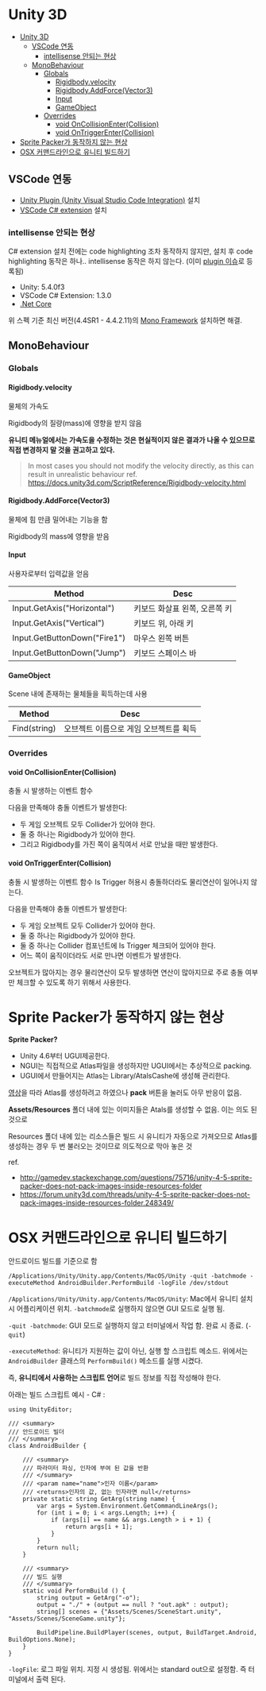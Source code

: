 # Unity 3D

<!--toc:start-->
- [Unity 3D](#unity-3d)
  - [VSCode 연동](#vscode-연동)
    - [intellisense 안되는 현상](#intellisense-안되는-현상)
  - [MonoBehaviour](#monobehaviour)
    - [Globals](#globals)
      - [Rigidbody.velocity](#rigidbodyvelocity)
      - [Rigidbody.AddForce(Vector3)](#rigidbodyaddforcevector3)
      - [Input](#input)
      - [GameObject](#gameobject)
    - [Overrides](#overrides)
      - [void OnCollisionEnter(Collision)](#void-oncollisionentercollision)
      - [void OnTriggerEnter(Collision)](#void-ontriggerentercollision)
- [Sprite Packer가 동작하지 않는 현상](#sprite-packer가-동작하지-않는-현상)
- [OSX 커맨드라인으로 유니티 빌드하기](#osx-커맨드라인으로-유니티-빌드하기)
<!--toc:end-->

## VSCode 연동

* [Unity Plugin (Unity Visual Studio Code Integration)](https://github.com/dotBunny/VSCode) 설치
* [VSCode C# extension](https://marketplace.visualstudio.com/items?itemName=ms-vscode.csharp) 설치

### intellisense 안되는 현상

C# extension 설치 전에는 code highlighting 조차 동작하지 않지만, 설치 후 code highlighting 동작은 하나..
intellisense 동작은 하지 않는다. (이미 [plugin 이슈](https://github.com/dotBunny/VSCode/issues/116)로 등록됨)

* Unity: 5.4.0f3
* VSCode C# Extension: 1.3.0
* [.Net Core](https://www.microsoft.com/net/core#macos)

위 스펙 기준 최신 버전(4.4SR1 - 4.4.2.11)의 [Mono Framework](http://www.mono-project.com/) 설치하면 해결.

## MonoBehaviour

### Globals

#### Rigidbody.velocity

물체의 가속도

Rigidbody의 질량(mass)에 영향을 받지 않음

**유니티 메뉴얼에서는 가속도을 수정하는 것은 현실적이지 않은 결과가 나올 수 있으므로 직접 변경하지 말 것을 권고하고 있다.**
>In most cases you should not modify the velocity directly, as this can result in unrealistic behaviour
ref. https://docs.unity3d.com/ScriptReference/Rigidbody-velocity.html

#### Rigidbody.AddForce(Vector3)

물체에 힘 만큼 밀어내는 기능을 함

Rigidbody의 mass에 영향을 받음

#### Input

사용자로부터 입력값을 얻음

Method | Desc
--- | ---
Input.GetAxis("Horizontal") | 키보드 화살표 왼쪽, 오른쪽 키
Input.GetAxis("Vertical") | 키보드 위, 아래 키
Input.GetButtonDown("Fire1") | 마우스 왼쪽 버튼
Input.GetButtonDown("Jump") | 키보드 스페이스 바

#### GameObject

Scene 내에 존재하는 물체들을 획득하는데 사용

Method | Desc
--- | ---
Find(string) | 오브젝트 이름으로 게임 오브젝트를 획득

### Overrides

#### void OnCollisionEnter(Collision)

충돌 시 발생하는 이벤트 함수

다음을 만족해야 충돌 이벤트가 발생한다:

* 두 게임 오브젝트 모두 Collider가 있어야 한다.
* 둘 중 하나는 Rigidbody가 있어야 한다.
* 그리고 Rigidbody를 가진 쪽이 움직여서 서로 만났을 때만 발생한다.

#### void OnTriggerEnter(Collision)

충돌 시 발생하는 이벤트 함수
Is Trigger 허용시 충돌하더라도 물리연산이 일어나지 않는다.

다음을 만족해야 충돌 이벤트가 발생한다:

* 두 게임 오브젝트 모두 Collider가 있어야 한다.
* 둘 중 하나는 Rigidbody가 있어야 한다.
* 둘 중 하나는 Collider 컴포넌트에 Is Trigger 체크되어 있어야 한다.
* 어느 쪽이 움직이더라도 서로 만나면 이벤트가 발생한다.

오브젝트가 많아지는 경우 물리연산이 모두 발생하면 연산이 많아지므로 주로 충돌 여부만 체크할 수
있도록 하기 위해서 사용한다.

# Sprite Packer가 동작하지 않는 현상

**Sprite Packer?**
* Unity 4.6부터 UGUI제공한다.
* NGUI는 직접적으로 Atlas파일을 생성하지만 UGUI에서는 추상적으로 packing.
* UGUI에서 만들어지는 Atlas는 Library/AtalsCashe에 생성해 관리한다.

[영상](https://www.youtube.com/watch?v=Pj8Y48ecBZY)을 따라 Atlas를 생성하려고 하였으나 **pack** 버튼을 눌러도 아무 반응이 없음.

**Assets/Resources** 폴더 내에 있는 이미지들은 Atals를 생성할 수 없음. 이는 의도 된 것으로

Resources 폴더 내에 있는 리소스들은 빌드 시 유니티가 자동으로 가져오므로 Atlas를 생성하는 경우 두 번 불러오는 것이므로 의도적으로 막아 놓은 것

ref.
* http://gamedev.stackexchange.com/questions/75716/unity-4-5-sprite-packer-does-not-pack-images-inside-resources-folder
* https://forum.unity3d.com/threads/unity-4-5-sprite-packer-does-not-pack-images-inside-resources-folder.248349/

# OSX 커맨드라인으로 유니티 빌드하기

안드로이드 빌드를 기준으로 함

`/Applications/Unity/Unity.app/Contents/MacOS/Unity -quit -batchmode -executeMethod AndroidBuilder.PerformBuild -logFile /dev/stdout`

`/Applications/Unity/Unity.app/Contents/MacOS/Unity`: Mac에서 유니티 설치 시 어플리케이션 위치.
`-batchmode`로 실행하지 않으면 GUI 모드로 실행 됨.

`-quit -batchmode`: GUI 모드로 실행하지 않고 터미널에서 작업 함. 완료 시 종료. (`-quit`)

`-executeMethod`: 유니티가 지원하는 값이 아닌, 실행 할 스크립트 메소드.
위에서는 `AndroidBuilder` 클래스의 `PerformBuild()` 메소드를 실행 시켰다.

즉, **유니티에서 사용하는 스크립트 언어**로 빌드 정보를 직접 작성해야 한다.

아래는 빌드 스크립트 예시 - C# :

```Csharp
using UnityEditor;

/// <summary>
/// 안드로이드 빌더
/// </summary>
class AndroidBuilder {

    /// <summary>
    /// 파라미터 파싱, 인자에 부여 된 값을 반환
    /// </summary>
    /// <param name="name">인자 이름</param>
    /// <returns>인자의 값, 없는 인자라면 null</returns>
    private static string GetArg(string name) {
        var args = System.Environment.GetCommandLineArgs();
        for (int i = 0; i < args.Length; i++) {
            if (args[i] == name && args.Length > i + 1) {
                return args[i + 1];
            }
        }
        return null;
    }

    /// <summary>
    /// 빌드 실행
    /// </summary>
    static void PerformBuild () {
        string output = GetArg("-o");
        output = "./" + (output == null ? "out.apk" : output);
        string[] scenes = {"Assets/Scenes/SceneStart.unity", "Assets/Scenes/SceneGame.unity"};

        BuildPipeline.BuildPlayer(scenes, output, BuildTarget.Android, BuildOptions.None);
    }
}
```

`-logFile`: 로그 파일 위치. 지정 시 생성됨. 위에서는 standard out으로 설정함. 즉 터미널에서 출력 된다.
